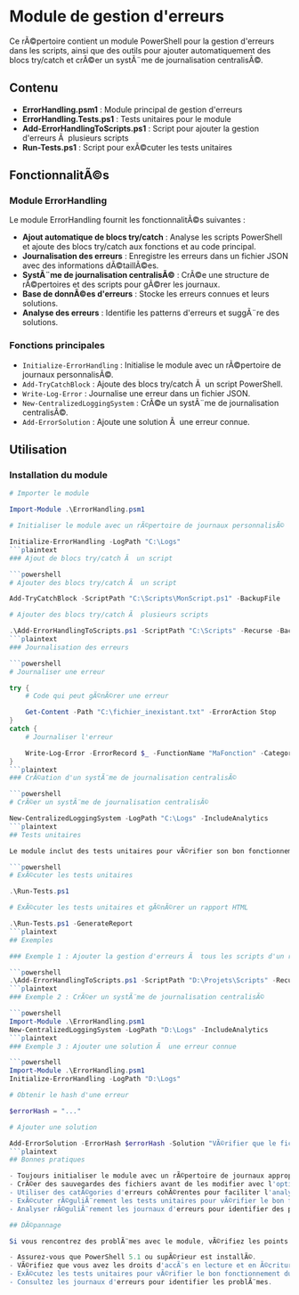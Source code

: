 # Module de gestion d'erreurs

Ce rÃ©pertoire contient un module PowerShell pour la gestion d'erreurs dans les scripts, ainsi que des outils pour ajouter automatiquement des blocs try/catch et crÃ©er un systÃ¨me de journalisation centralisÃ©.

## Contenu

- **ErrorHandling.psm1** : Module principal de gestion d'erreurs
- **ErrorHandling.Tests.ps1** : Tests unitaires pour le module
- **Add-ErrorHandlingToScripts.ps1** : Script pour ajouter la gestion d'erreurs Ã  plusieurs scripts
- **Run-Tests.ps1** : Script pour exÃ©cuter les tests unitaires

## FonctionnalitÃ©s

### Module ErrorHandling

Le module ErrorHandling fournit les fonctionnalitÃ©s suivantes :

- **Ajout automatique de blocs try/catch** : Analyse les scripts PowerShell et ajoute des blocs try/catch aux fonctions et au code principal.
- **Journalisation des erreurs** : Enregistre les erreurs dans un fichier JSON avec des informations dÃ©taillÃ©es.
- **SystÃ¨me de journalisation centralisÃ©** : CrÃ©e une structure de rÃ©pertoires et des scripts pour gÃ©rer les journaux.
- **Base de donnÃ©es d'erreurs** : Stocke les erreurs connues et leurs solutions.
- **Analyse des erreurs** : Identifie les patterns d'erreurs et suggÃ¨re des solutions.

### Fonctions principales

- `Initialize-ErrorHandling` : Initialise le module avec un rÃ©pertoire de journaux personnalisÃ©.
- `Add-TryCatchBlock` : Ajoute des blocs try/catch Ã  un script PowerShell.
- `Write-Log-Error` : Journalise une erreur dans un fichier JSON.
- `New-CentralizedLoggingSystem` : CrÃ©e un systÃ¨me de journalisation centralisÃ©.
- `Add-ErrorSolution` : Ajoute une solution Ã  une erreur connue.

## Utilisation

### Installation du module

```powershell
# Importer le module

Import-Module .\ErrorHandling.psm1

# Initialiser le module avec un rÃ©pertoire de journaux personnalisÃ©

Initialize-ErrorHandling -LogPath "C:\Logs"
```plaintext
### Ajout de blocs try/catch Ã  un script

```powershell
# Ajouter des blocs try/catch Ã  un script

Add-TryCatchBlock -ScriptPath "C:\Scripts\MonScript.ps1" -BackupFile

# Ajouter des blocs try/catch Ã  plusieurs scripts

.\Add-ErrorHandlingToScripts.ps1 -ScriptPath "C:\Scripts" -Recurse -BackupFiles
```plaintext
### Journalisation des erreurs

```powershell
# Journaliser une erreur

try {
    # Code qui peut gÃ©nÃ©rer une erreur

    Get-Content -Path "C:\fichier_inexistant.txt" -ErrorAction Stop
}
catch {
    # Journaliser l'erreur

    Write-Log-Error -ErrorRecord $_ -FunctionName "MaFonction" -Category "FileSystem"
}
```plaintext
### CrÃ©ation d'un systÃ¨me de journalisation centralisÃ©

```powershell
# CrÃ©er un systÃ¨me de journalisation centralisÃ©

New-CentralizedLoggingSystem -LogPath "C:\Logs" -IncludeAnalytics
```plaintext
## Tests unitaires

Le module inclut des tests unitaires pour vÃ©rifier son bon fonctionnement. Pour exÃ©cuter les tests :

```powershell
# ExÃ©cuter les tests unitaires

.\Run-Tests.ps1

# ExÃ©cuter les tests unitaires et gÃ©nÃ©rer un rapport HTML

.\Run-Tests.ps1 -GenerateReport
```plaintext
## Exemples

### Exemple 1 : Ajouter la gestion d'erreurs Ã  tous les scripts d'un rÃ©pertoire

```powershell
.\Add-ErrorHandlingToScripts.ps1 -ScriptPath "D:\Projets\Scripts" -Recurse -BackupFiles
```plaintext
### Exemple 2 : CrÃ©er un systÃ¨me de journalisation centralisÃ©

```powershell
Import-Module .\ErrorHandling.psm1
New-CentralizedLoggingSystem -LogPath "D:\Logs" -IncludeAnalytics
```plaintext
### Exemple 3 : Ajouter une solution Ã  une erreur connue

```powershell
Import-Module .\ErrorHandling.psm1
Initialize-ErrorHandling -LogPath "D:\Logs"

# Obtenir le hash d'une erreur

$errorHash = "..."

# Ajouter une solution

Add-ErrorSolution -ErrorHash $errorHash -Solution "VÃ©rifier que le fichier existe avant d'appeler Get-Content"
```plaintext
## Bonnes pratiques

- Toujours initialiser le module avec un rÃ©pertoire de journaux appropriÃ©.
- CrÃ©er des sauvegardes des fichiers avant de les modifier avec l'option `-BackupFile`.
- Utiliser des catÃ©gories d'erreurs cohÃ©rentes pour faciliter l'analyse.
- ExÃ©cuter rÃ©guliÃ¨rement les tests unitaires pour vÃ©rifier le bon fonctionnement du module.
- Analyser rÃ©guliÃ¨rement les journaux d'erreurs pour identifier des patterns et amÃ©liorer le code.

## DÃ©pannage

Si vous rencontrez des problÃ¨mes avec le module, vÃ©rifiez les points suivants :

- Assurez-vous que PowerShell 5.1 ou supÃ©rieur est installÃ©.
- VÃ©rifiez que vous avez les droits d'accÃ¨s en lecture et en Ã©criture sur les rÃ©pertoires de journaux.
- ExÃ©cutez les tests unitaires pour vÃ©rifier le bon fonctionnement du module.
- Consultez les journaux d'erreurs pour identifier les problÃ¨mes.
